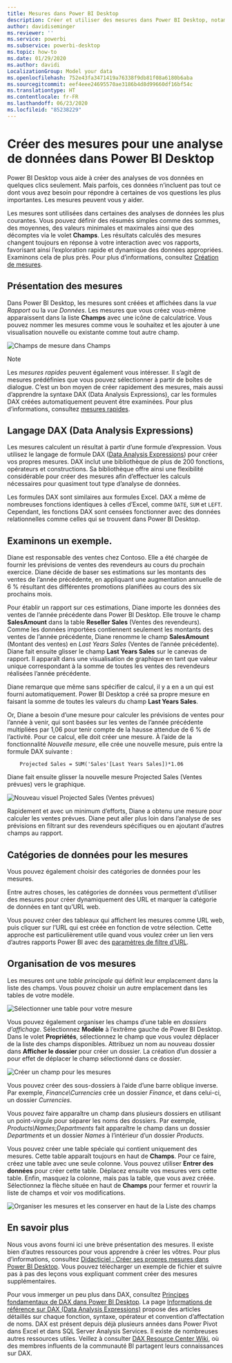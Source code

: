 ```yaml
---
title: Mesures dans Power BI Desktop
description: Créer et utiliser des mesures dans Power BI Desktop, notamment des mesures rapides et la syntaxe DAX
author: davidiseminger
ms.reviewer: ''
ms.service: powerbi
ms.subservice: powerbi-desktop
ms.topic: how-to
ms.date: 01/29/2020
ms.author: davidi
LocalizationGroup: Model your data
ms.openlocfilehash: 752e43fa3471419a76338f9db81f08a6180b6aba
ms.sourcegitcommit: eef4eee24695570ae3186b4d8d99660df16bf54c
ms.translationtype: HT
ms.contentlocale: fr-FR
ms.lasthandoff: 06/23/2020
ms.locfileid: "85238229"
---
```

# <a name="create-measures-for-data-analysis-in-power-bi-desktop"></a>Créer des mesures pour une analyse de données dans Power BI Desktop

Power BI Desktop vous aide à créer des analyses de vos données en quelques clics seulement. Mais parfois, ces données n’incluent pas tout ce dont vous avez besoin pour répondre à certaines de vos questions les plus importantes. Les mesures peuvent vous y aider.

Les mesures sont utilisées dans certaines des analyses de données les plus courantes. Vous pouvez définir des résumés simples comme des sommes, des moyennes, des valeurs minimales et maximales ainsi que des décomptes via le volet **Champs**. Les résultats calculés des mesures changent toujours en réponse à votre interaction avec vos rapports, favorisant ainsi l’exploration rapide et dynamique des données appropriées. Examinons cela de plus près. Pour plus d’informations, consultez [Création de mesures](/learn/modules/model-data-power-bi/4b-create-calculated-measures).

## <a name="understanding-measures"></a>Présentation des mesures

Dans Power BI Desktop, les mesures sont créées et affichées dans la *vue Rapport* ou la *vue Données*. Les mesures que vous créez vous-même apparaissent dans la liste **Champs** avec une icône de calculatrice. Vous pouvez nommer les mesures comme vous le souhaitez et les ajouter à une visualisation nouvelle ou existante comme tout autre champ.

![Champs de mesure dans Champs](media/desktop-measures/measuresinpbid_measinfieldlist.png)

> [!NOTE]
> Les *mesures rapides* peuvent également vous intéresser. Il s’agit de mesures prédéfinies que vous pouvez sélectionner à partir de boîtes de dialogue. C’est un bon moyen de créer rapidement des mesures, mais aussi d’apprendre la syntaxe DAX (Data Analysis Expressions), car les formules DAX créées automatiquement peuvent être examinées. Pour plus d’informations, consultez [mesures rapides](desktop-quick-measures.md).
> 
> 

## <a name="data-analysis-expressions"></a>Langage DAX (Data Analysis Expressions)

Les mesures calculent un résultat à partir d’une formule d’expression. Vous utilisez le langage de formule DAX ([Data Analysis Expressions](/dax/)) pour créer vos propres mesures. DAX inclut une bibliothèque de plus de 200 fonctions, opérateurs et constructions. Sa bibliothèque offre ainsi une flexibilité considérable pour créer des mesures afin d’effectuer les calculs nécessaires pour quasiment tout type d’analyse de données.

Les formules DAX sont similaires aux formules Excel. DAX a même de nombreuses fonctions identiques à celles d’Excel, comme `DATE`, `SUM` et `LEFT`. Cependant, les fonctions DAX sont censées fonctionner avec des données relationnelles comme celles qui se trouvent dans Power BI Desktop.

## <a name="lets-look-at-an-example"></a>Examinons un exemple.

Diane est responsable des ventes chez Contoso. Elle a été chargée de fournir les prévisions de ventes des revendeurs au cours du prochain exercice. Diane décide de baser ses estimations sur les montants des ventes de l’année précédente, en appliquant une augmentation annuelle de 6 % résultant des différentes promotions planifiées au cours des six prochains mois.

Pour établir un rapport sur ces estimations, Diane importe les données des ventes de l’année précédente dans Power BI Desktop. Elle trouve le champ **SalesAmount** dans la table **Reseller Sales** (Ventes des revendeurs). Comme les données importées contiennent seulement les montants des ventes de l’année précédente, Diane renomme le champ **SalesAmount** (Montant des ventes) en *Last Years Sales* (Ventes de l’année précédente). Diane fait ensuite glisser le champ **Last Years Sales** sur le canevas de rapport. Il apparaît dans une visualisation de graphique en tant que valeur unique correspondant à la somme de toutes les ventes des revendeurs réalisées l’année précédente.

Diane remarque que même sans spécifier de calcul, il y a en a un qui est fourni automatiquement. Power BI Desktop a créé sa propre mesure en faisant la somme de toutes les valeurs du champ **Last Years Sales**.

Or, Diane a besoin d’une mesure pour calculer les prévisions de ventes pour l’année à venir, qui sont basées sur les ventes de l’année précédente multipliées par 1,06 pour tenir compte de la hausse attendue de 6 % de l’activité. Pour ce calcul, elle doit créer une mesure. À l’aide de la fonctionnalité *Nouvelle mesure*, elle crée une nouvelle mesure, puis entre la formule DAX suivante :

```dax
    Projected Sales = SUM('Sales'[Last Years Sales])*1.06
```

Diane fait ensuite glisser la nouvelle mesure Projected Sales (Ventes prévues) vers le graphique.

![Nouveau visuel Projected Sales (Ventes prévues)](media/desktop-measures/measuresinpbid_lastyearsales.png)

Rapidement et avec un minimum d’efforts, Diane a obtenu une mesure pour calculer les ventes prévues. Diane peut aller plus loin dans l’analyse de ses prévisions en filtrant sur des revendeurs spécifiques ou en ajoutant d’autres champs au rapport.

## <a name="data-categories-for-measures"></a>Catégories de données pour les mesures

Vous pouvez également choisir des catégories de données pour les mesures.

Entre autres choses, les catégories de données vous permettent d’utiliser des mesures pour créer dynamiquement des URL et marquer la catégorie de données en tant qu’URL web.

Vous pouvez créer des tableaux qui affichent les mesures comme URL web, puis cliquer sur l’URL qui est créée en fonction de votre sélection. Cette approche est particulièrement utile quand vous voulez créer un lien vers d’autres rapports Power BI avec des [paramètres de filtre d’URL](../collaborate-share/service-url-filters.md).

## <a name="organizing-your-measures"></a>Organisation de vos mesures

Les mesures ont une *table principale* qui définit leur emplacement dans la liste des champs. Vous pouvez choisir un autre emplacement dans les tables de votre modèle.

![Sélectionner une table pour votre mesure](media/desktop-measures/measures-03.png)

Vous pouvez également organiser les champs d’une table en *dossiers d’affichage*. Sélectionnez **Modèle** à l’extrême gauche de Power BI Desktop. Dans le volet **Propriétés**, sélectionnez le champ que vous voulez déplacer de la liste des champs disponibles. Attribuez un nom au nouveau dossier dans **Afficher le dossier** pour créer un dossier. La création d’un dossier a pour effet de déplacer le champ sélectionné dans ce dossier.

![Créer un champ pour les mesures](media/desktop-measures/measures-04.gif)

Vous pouvez créer des sous-dossiers à l’aide d’une barre oblique inverse. Par exemple, *Finance\Currencies* crée un dossier *Finance*, et dans celui-ci, un dossier *Currencies*.

Vous pouvez faire apparaître un champ dans plusieurs dossiers en utilisant un point-virgule pour séparer les noms des dossiers. Par exemple, *Products\Names;Departments* fait apparaître le champ dans un dossier *Departments* et un dossier *Names* à l’intérieur d’un dossier *Products*.

Vous pouvez créer une table spéciale qui contient uniquement des mesures. Cette table apparaît toujours en haut de **Champs**. Pour ce faire, créez une table avec une seule colonne. Vous pouvez utiliser **Entrer des données** pour créer cette table. Déplacez ensuite vos mesures vers cette table. Enfin, masquez la colonne, mais pas la table, que vous avez créée. Sélectionnez la flèche située en haut de **Champs** pour fermer et rouvrir la liste de champs et voir vos modifications.

![Organiser les mesures et les conserver en haut de la Liste des champs](media/desktop-measures/measures-05.png)

## <a name="learn-more"></a>En savoir plus

Nous vous avons fourni ici une brève présentation des mesures. Il existe bien d’autres ressources pour vous apprendre à créer les vôtres. Pour plus d’informations, consultez [Didacticiel : Créer ses propres mesures dans Power BI Desktop](desktop-tutorial-create-measures.md). Vous pouvez télécharger un exemple de fichier et suivre pas à pas des leçons vous expliquant comment créer des mesures supplémentaires.  

Pour vous immerger un peu plus dans DAX, consultez [Principes fondamentaux de DAX dans Power BI Desktop](desktop-quickstart-learn-dax-basics.md). La page [Informations de référence sur DAX (Data Analysis Expressions)](/dax/) propose des articles détaillés sur chaque fonction, syntaxe, opérateur et convention d’affectation de noms. DAX est présent depuis déjà plusieurs années dans Power Pivot dans Excel et dans SQL Server Analysis Services. Il existe de nombreuses autres ressources utiles. Veillez à consulter [DAX Resource Center Wiki](https://social.technet.microsoft.com/wiki/contents/articles/1088.dax-resource-center.aspx), où des membres influents de la communauté BI partagent leurs connaissances sur DAX.
